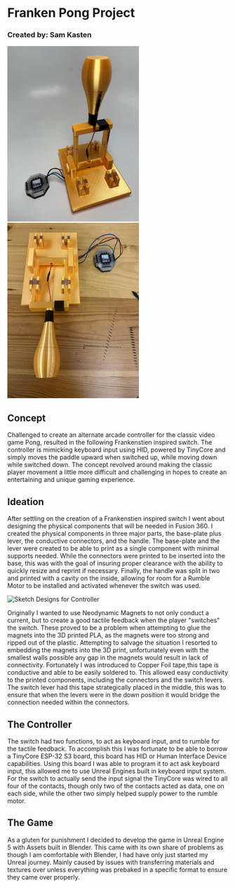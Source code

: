 <h1>Franken Pong Project</h1>

<h3> Created by: Sam Kasten </h3>

<img src="Franken%20Pong%20Controller.jpg" alt="Franken Pong Project">
<img src="Franken%20Pong%20Controller2.jpg" alt="Franken Pong Project">

<style>
    img {width: 300px; height: 400px;}
</style>

<h2>
    Concept
</h2>

<p>
Challenged to create an alternate arcade controller for the classic video game Pong, resulted in the following Frankenstien inspired switch. The controller is mimicking keyboard input using HID, powered by TinyCore and simply moves the paddle upward when switched up, while moving down while switched down. The concept revolved around making the classic player movement a little more difficult and challenging in hopes to create an entertaining and unique gaming experience.
    
</p>
    
<h2>
    Ideation
</h2>

<p>
After settling on the creation of a Frankenstien inspired switch I went about designing the physical components that will be needed in Fusion 360. I created the physical components in three major parts, the base-plate plus lever, the conductive connectors, and the handle. The base-plate and the lever were created to be able to print as a single component with minimal supports needed. While the connectors were printed to be inserted into the base, this was with the goal of insuring proper clearance with the ability to quickly resize and reprint if necessary. Finally, the handle was split in two and printed with a cavity on the inside, allowing for room for a Rumble Motor to be installed and activated whenever the switch was used.

</p>

<img src="Switch%20Sketch.png" alt="Sketch Designs for Controller" width="6200">

<p>
Originally I wanted to use Neodynamic Magnets to not only conduct a current, but to create a good tactile feedback when the player "switches" the switch. These proved to be a problem when attempting to glue the magnets into the 3D printed PLA, as the magnets were too strong and ripped out of the plastic. Attempting to salvage the situation I resorted to embedding the magnets into the 3D print, unfortunately even with the smallest walls possible any gap in the magnets would result in lack of connectivity. Fortunately I was introduced to Copper Foil tape,this tape is conductive and able to be easily soldered to. This allowed easy conductivity to the printed components, including the connectors and the switch levers. The switch lever had this tape strategically placed in the middle, this was to ensure that when the levers were in the down position it would bridge the connection needed within the connectors.
</p>

<h2>
    The Controller
</h2>

<p>
The switch had two functions, to act as keyboard input, and to rumble for the tactile feedback. To accomplish this I was fortunate to be able to borrow a TinyCore ESP-32 S3 board, this board has HID or Human Interface Device capabilities. Using this board I was able to program it to act ask keyboard input, this allowed me to use Unreal Engines built in keyboard input system. For the switch to actually send the input signal the TinyCore was wired to all four of the contacts, though only two of the contacts acted as data, one on each side, while the other two simply helped supply power to the rumble motor. 
</p>

<h2>
    The Game
</h2>
<p>
As a gluten for punishment I decided to develop the game in Unreal Engine 5 with Assets built in Blender. This came with its own share of problems as though I am comfortable with Blender, I had have only just started my Unreal journey. Mainly caused by issues with transferring materials and textures over unless everything was prebaked in a specific format to ensure they came over properly. 
</p>

